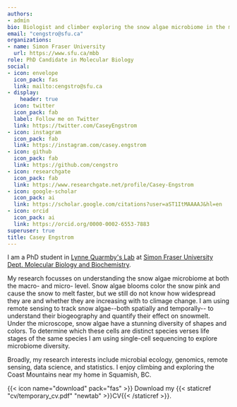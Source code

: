 ```yaml
---
authors:
- admin
bio: Biologist and climber exploring the snow algae microbiome in the mountains
email: "cengstro@sfu.ca"
organizations:
- name: Simon Fraser University
  url: https://www.sfu.ca/mbb
role: PhD Candidate in Molecular Biology
social:
- icon: envelope
  icon_pack: fas
  link: mailto:cengstro@sfu.ca
- display:
    header: true
  icon: twitter
  icon_pack: fab
  label: Follow me on Twitter
  link: https://twitter.com/CaseyEngstrom
- icon: instagram
  icon_pack: fab
  link: https://instagram.com/casey.engstrom
- icon: github
  icon_pack: fab
  link: https://github.com/cengstro
- icon: researchgate
  icon_pack: fab
  link: https://www.researchgate.net/profile/Casey-Engstrom
- icon: google-scholar
  icon_pack: ai
  link: https://scholar.google.com/citations?user=aST1ItMAAAAJ&hl=en
- icon: orcid
  icon_pack: ai
  link: https://orcid.org/0000-0002-6553-7883
superuser: true
title: Casey Engstrom
---
```


I am a PhD student in [Lynne Quarmby's Lab](https://www.quarmby.ca) at [Simon Fraser University Dept. Molecular Biology and Biochemistry](https://www.sfu.ca/mbb).

My research focusses on understanding the snow algae microbiome at both the macro- and micro- level. Snow algae blooms color the snow pink and cause the snow to melt faster, but we still do not know how widespread they are and whether they are increasing with to climage change. I am using remote sensing to track snow algae--both spatially and temporally-- to understand their biogeography and quantify their effect on snowmelt. Under the microscope, snow algae have a stunning diversity of shapes and colors. To determine which these cells are distinct species verses life stages of the same species I am using single-cell sequencing to explore microbiome diversity.

Broadly, my research interests include microbial ecology, genomics, remote sensing, data science, and statistics. I enjoy climbing and exploring the Coast Mountains near my home in Squamish, BC. 


{{< icon name="download" pack="fas" >}} Download my {{< staticref "cv/temporary_cv.pdf" "newtab" >}}CV{{< /staticref >}}.

